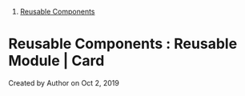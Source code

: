 1.  [Reusable Components](index.html)

<span id="title-text"> Reusable Components : Reusable Module \| Card </span>
================================================================================

Created by <span class="author">Author</span> on Oct 2, 2019